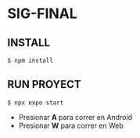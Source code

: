 # SIG-FINAL
## INSTALL
`$ npm install`

## RUN PROYECT
`$ npx expo start`
- Presionar **A** para correr en Android
- Presionar **W** para correr en Web